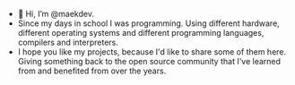 - 👋 Hi, I’m @maekdev.
- Since my days in school I was programming. Using different hardware, different operating systems and different programming languages, compilers and interpreters.
- I hope you like my projects, because I'd like to share some of them here. Giving something back to the open source community that I've learned from and benefited from over the years. 
  
<!---
maekdev/maekdev is a ✨ special ✨ repository because its `README.md` (this file) appears on your GitHub profile.
You can click the Preview link to take a look at your changes.
--->
